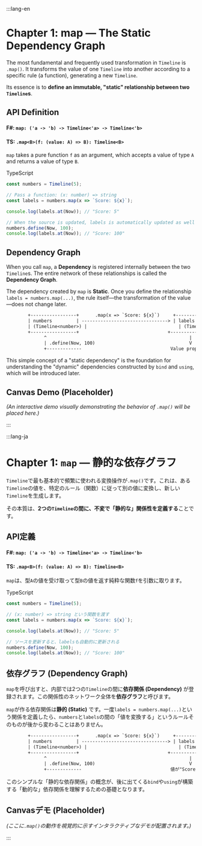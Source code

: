 :::lang-en

# Chapter 1: map — The Static Dependency Graph

The most fundamental and frequently used transformation in `Timeline` is `.map()`. It transforms the value of one `Timeline` into another according to a specific rule (a function), generating a new `Timeline`.

Its essence is to **define an immutable, "static" relationship between two `Timeline`s**.

## API Definition

#### **F#**: `map: ('a -> 'b) -> Timeline<'a> -> Timeline<'b>`
    
#### **TS**: `.map<B>(f: (value: A) => B): Timeline<B>`

`map` takes a pure function `f` as an argument, which accepts a value of type `A` and returns a value of type `B`.

TypeScript

```ts
const numbers = Timeline(5);

// Pass a function: (x: number) => string
const labels = numbers.map(x => `Score: ${x}`);

console.log(labels.at(Now)); // "Score: 5"

// When the source is updated, labels is automatically updated as well
numbers.define(Now, 100);
console.log(labels.at(Now)); // "Score: 100"
```

## Dependency Graph

When you call `map`, a **Dependency** is registered internally between the two `Timeline`s. The entire network of these relationships is called the **Dependency Graph**.

The dependency created by `map` is **Static**. Once you define the relationship `labels = numbers.map(...)`, the rule itself—the transformation of the value—does not change later.

```txt
        +-----------------+      .map(x => `Score: ${x}`)     +-----------------+
        | numbers         | --------------------------------> | labels          |
        | (Timeline<number>) |                                  | (Timeline<string>) |
        +-----------------+                                 +-----------------+
              ^                                                     |
              | .define(Now, 100)                                   V
              +-------------                                 Value propagates to "Score: 100"
```

This simple concept of a "static dependency" is the foundation for understanding the "dynamic" dependencies constructed by `bind` and `using`, which will be introduced later.

## Canvas Demo (Placeholder)

_(An interactive demo visually demonstrating the behavior of `.map()` will be placed here.)_

:::

:::lang-ja

# Chapter 1: `map` — 静的な依存グラフ

`Timeline`で最も基本的で頻繁に使われる変換操作が`.map()`です。これは、ある`Timeline`の値を、特定のルール（関数）に従って別の値に変換し、新しい`Timeline`を生成します。

その本質は、**2つの`Timeline`の間に、不変で「静的な」関係性を定義する**ことです。

## API定義

#### **F#**: `map: ('a -> 'b) -> Timeline<'a> -> Timeline<'b>`
    
#### **TS**: `.map<B>(f: (value: A) => B): Timeline<B>`

`map`は、型`A`の値を受け取って型`B`の値を返す純粋な関数`f`を引数に取ります。

TypeScript

```ts
const numbers = Timeline(5);

// (x: number) => string という関数を渡す
const labels = numbers.map(x => `Score: ${x}`);

console.log(labels.at(Now)); // "Score: 5"

// ソースを更新すると、labelsも自動的に更新される
numbers.define(Now, 100);
console.log(labels.at(Now)); // "Score: 100"

```

## 依存グラフ (Dependency Graph)

`map`を呼び出すと、内部では2つの`Timeline`の間に**依存関係 (Dependency)** が登録されます。この関係性のネットワーク全体を**依存グラフ**と呼びます。

`map`が作る依存関係は**静的 (Static)** です。一度`labels = numbers.map(...)`という関係を定義したら、`numbers`と`labels`の間の「値を変換する」というルールそのものが後から変わることはありません。

```txt
        +-----------------+      .map(x => `Score: ${x}`)     +-----------------+
        | numbers         | --------------------------------> | labels          |
        | (Timeline<number>) |                                  | (Timeline<string>) |
        +-----------------+                                 +-----------------+
              ^                                                     |
              | .define(Now, 100)                                   V
              +-------------                                 値が"Score: 100"へ伝播

```

このシンプルな「静的な依存関係」の概念が、後に出てくる`bind`や`using`が構築する「動的な」依存関係を理解するための基礎となります。

## Canvasデモ (Placeholder)

_(ここに`.map()`の動作を視覚的に示すインタラクティブなデモが配置されます。)_

:::